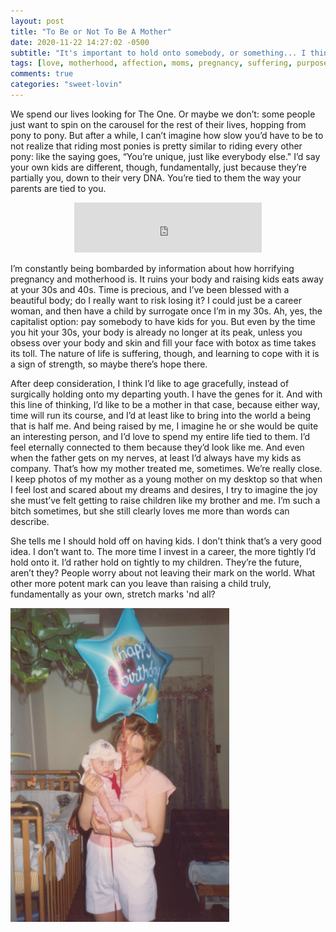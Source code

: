 ```yaml
---
layout: post
title: "To Be or Not To Be A Mother"
date: 2020-11-22 14:27:02 -0500
subtitle: "It's important to hold onto somebody, or something... I think a somebody is better than a something"
tags: [love, motherhood, affection, moms, pregnancy, suffering, purpose]
comments: true
categories: "sweet-lovin"
---
```

We spend our lives looking for The One. Or maybe we don’t: some people just want to spin on the carousel for the rest of their lives, hopping from pony to pony. But after a while, I can’t imagine how slow you’d have to be to not realize that riding most ponies is pretty similar to riding every other pony: like the saying goes, “You’re unique, just like everybody else." I’d say your own kids are different, though, fundamentally, just because they’re partially you, down to their very DNA. You’re tied to them the way your parents are tied to you.<!-- more -->

<center><p><iframe src="https://open.spotify.com/embed/track/4bN43jYf41eIjJZ3UXQpuA" width="300" height="80" frameborder="0" allowtransparency="true" allow="encrypted-media"></iframe></p></center>

I’m constantly being bombarded by information about how horrifying pregnancy and motherhood is. It ruins your body and raising kids eats away at your 30s and 40s. Time is precious, and I’ve been blessed with a beautiful body; do I really want to risk losing it? I could just be a career woman, and then have a child by surrogate once I’m in my 30s. Ah, yes, the capitalist option: pay somebody to have kids for you. But even by the time you hit your 30s, your body is already no longer at its peak, unless you obsess over your body and skin and fill your face with botox as time takes its toll. The nature of life is suffering, though, and learning to cope with it is a sign of strength, so maybe there’s hope there.

After deep consideration, I think I’d like to age gracefully, instead of surgically holding onto my departing youth. I have the genes for it. And with this line of thinking, I’d like to be a mother in that case, because either way, time will run its course, and I’d at least like to bring into the world a being that is half me. And being raised by me, I imagine he or she would be quite an interesting person, and I’d love to spend my entire life tied to them. I’d feel eternally connected to them because they’d look like me. And even when the father gets on my nerves, at least I’d always have my kids as company. That’s how my mother treated me, sometimes. We’re really close. I keep photos of my mother as a young mother on my desktop so that when I feel lost and scared about my dreams and desires, I try to imagine the joy she must’ve felt getting to raise children like my brother and me. I’m such a bitch sometimes, but she still clearly loves me more than words can describe.

She tells me I should hold off on having kids. I don’t think that’s a very good idea. I don’t want to. The more time I invest in a career, the more tightly I’d hold onto it. I’d rather hold on tightly to my children. They’re the future, aren’t they? People worry about not leaving their mark on the world. What other more potent mark can you leave than raising a child truly, fundamentally as your own, stretch marks 'nd all?

<img src="/images/mom.png" style="margin: auto; max-width: 350px;">
